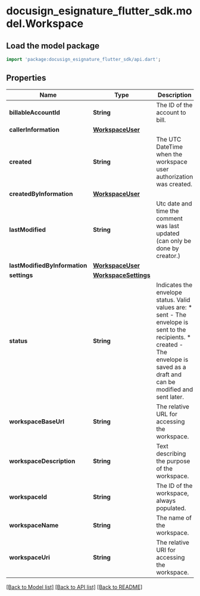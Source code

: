 # docusign_esignature_flutter_sdk.model.Workspace

## Load the model package
```dart
import 'package:docusign_esignature_flutter_sdk/api.dart';
```

## Properties
Name | Type | Description | Notes
------------ | ------------- | ------------- | -------------
**billableAccountId** | **String** | The ID of the account to bill. | [optional] 
**callerInformation** | [**WorkspaceUser**](WorkspaceUser.md) |  | [optional] 
**created** | **String** | The UTC DateTime when the workspace user authorization was created. | [optional] 
**createdByInformation** | [**WorkspaceUser**](WorkspaceUser.md) |  | [optional] 
**lastModified** | **String** | Utc date and time the comment was last updated (can only be done by creator.) | [optional] 
**lastModifiedByInformation** | [**WorkspaceUser**](WorkspaceUser.md) |  | [optional] 
**settings** | [**WorkspaceSettings**](WorkspaceSettings.md) |  | [optional] 
**status** | **String** | Indicates the envelope status. Valid values are:  * sent - The envelope is sent to the recipients.  * created - The envelope is saved as a draft and can be modified and sent later. | [optional] 
**workspaceBaseUrl** | **String** | The relative URL for accessing the workspace. | [optional] 
**workspaceDescription** | **String** | Text describing the purpose of the workspace. | [optional] 
**workspaceId** | **String** | The ID of the workspace, always populated. | [optional] 
**workspaceName** | **String** | The name of the workspace. | [optional] 
**workspaceUri** | **String** | The relative URI for accessing the workspace. | [optional] 

[[Back to Model list]](../README.md#documentation-for-models) [[Back to API list]](../README.md#documentation-for-api-endpoints) [[Back to README]](../README.md)


